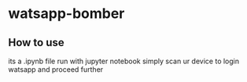 # watsapp-bomber
## How to use
its a .ipynb file run with jupyter notebook
simply scan ur device to login watsapp and proceed further
